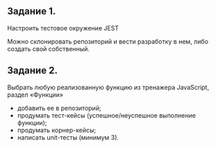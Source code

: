 <h2>
Задание 1.
</h2>

Настроить тестовое окружение JEST

Можно склонировать репозиторий и вести разработку в нем, либо создать свой собственный.

<h2>
Задание 2. 
</h2>

Выбрать любую реализованную функцию из тренажера JavaScript, раздел «Функции»

- добавить ее в репозиторий;
- продумать тест-кейсы (успешное/неуспешное выполнение функции);
- продумать корнер-кейсы; 
- написать unit-тесты (минимум 3).
